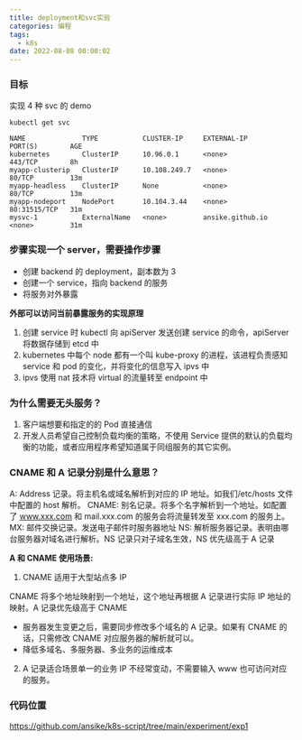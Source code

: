 ```yaml
---
title: deployment和svc实验
categories: 编程
tags:
  - k8s
date: 2022-08-08 00:00:02
---
```


### 目标

实现 4 种 svc 的 demo

```shell
kubectl get svc

NAME              TYPE           CLUSTER-IP     EXTERNAL-IP        PORT(S)        AGE
kubernetes        ClusterIP      10.96.0.1      <none>             443/TCP        8h
myapp-clusterip   ClusterIP      10.108.249.7   <none>             80/TCP         13m
myapp-headless    ClusterIP      None           <none>             80/TCP         13m
myapp-nodeport    NodePort       10.104.3.44    <none>             80:31515/TCP   31m
mysvc-1           ExternalName   <none>         ansike.github.io   <none>         31m
```

### 步骤实现一个 server，需要操作步骤

- 创建 backend 的 deployment，副本数为 3
- 创建一个 service，指向 backend 的服务
- 将服务对外暴露

**外部可以访问当前暴露服务的实现原理**

1. 创建 service 时 kubectl 向 apiServer 发送创建 service 的命令，apiServer 将数据存储到 etcd 中
2. kubernetes 中每个 node 都有一个叫 kube-proxy 的进程，该进程负责感知 service 和 pod 的变化，并将变化的信息写入 ipvs 中
3. ipvs 使用 nat 技术将 virtual 的流量转至 endpoint 中

### 为什么需要无头服务？

1. 客户端想要和指定的的 Pod 直接通信
2. 开发人员希望自己控制负载均衡的策略，不使用 Service 提供的默认的负载均衡的功能，或者应用程序希望知道属于同组服务的其它实例。

### CNAME 和 A 记录分别是什么意思？

A: Address 记录。将主机名或域名解析到对应的 IP 地址。如我们/etc/hosts 文件中配置的 host 解析。
CNAME: 别名记录。将多个名字解析到一个地址。如配置了 www.xxx.com 和 mail.xxx.com 的服务会将流量转发至 xxx.com 的服务上。
MX: 邮件交换记录。发送电子邮件时服务器地址
NS: 解析服务器记录。表明由哪台服务器对域名进行解析。NS 记录只对子域名生效，NS 优先级高于 A 记录

**A 和 CNAME 使用场景:**

1. CNAME 适用于大型站点多 IP

CNAME 将多个地址映射到一个地址，这个地址再根据 A 记录进行实际 IP 地址的映射。A 记录优先级高于 CNAME

- 服务器发生变更之后，需要同步修改多个域名的 A 记录。如果有 CNAME 的话，只需修改 CNAME 对应服务器的解析就可以。
- 降低多域名、多服务器、多业务的运维成本

2. A 记录适合场景单一的业务 IP 不经常变动，不需要输入 www 也可访问对应的服务。

### 代码位置

https://github.com/ansike/k8s-script/tree/main/experiment/exp1
